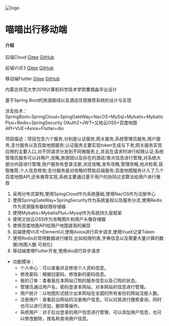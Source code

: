 ![logo](logo.svg)

# 喵喵出行移动端

#### 介绍

后端Cloud [Gitee](https://gitee.com/lovelinessmoe/MeowTravelSpring) [GitHub](https://github.com/lovelinessmoe/MeowTravelSpring)

前端VUE3 [Gitee](https://gitee.com/lovelinessmoe/MeowTravelVue) [GitHub](https://github.com/lovelinessmoe/MeowTravelVue)

移动端Flutter [Gitee](https://gitee.com/lovelinessmoe/MeowTravelFlutter) [GitHub](https://github.com/lovelinessmoe/MeowTravelFlutter)

内蒙古师范大学2019计算机科学技术学院曹顺淼毕业设计

基于Spring Boot的旅游路线以及酒店住宿推荐系统的设计与实现

涉及技术：SpringBoot+SpringCloud+SpingGateWay+NacOS+MySql+Mybatis+MybatisPlus+Redis+SpringSecurity OAuth2+JWT+⼜拍云OSS+百度地图API+VUE+Axios+Flutter+dio

项目描述：项⽬包含六个服务,分别是认证服务,⽹关服务,系统管理员服务,⽤户服务,⽀付服务以及百度地图服务;认证服务主要实现token⽣成与下发;⽹关服务实现应⽤的主要⼊⼝,对不同请求分发到不同微服务上,并且在请求时进⾏权限认证;系统管理员服务可以对⽤户,攻略,旅游团以及存在的酒店/景点信息进⾏管理,对系统⼤部分内容进⾏管理;⽤户服务有登录注册,浏览攻略,发布攻略,管理攻略,地点检索,获取推荐,个⼈信息修改;⽀付服务是对攻略的赞助后端服务;百度地图服务计⼊了⼏个百度地图API,还有推荐实现,系统主要通过基于⽤户的协同过滤算法给⽤户进⾏推荐

1. 采⽤分布式架构,使⽤SpingCloud作为系统基础,使⽤NacOS作为注册中⼼
2. 使⽤SpringGateWay+SpringSecurity作为系统鉴权以及服务分流,使⽤Redis作为资源服务器权限存储器
3. 使⽤Mybatis+MybatisPlus+Mysql作为系统持久层框架
4. 使⽤⼜拍云OSS作为攻略图⽚和⽤户头像存储器
5. 使⽤百度地图API给⽤户地图直观的展现
6. 前端使⽤VUE+ElementUI,使⽤Axios进⾏异步请求,使⽤VueX记录Token
7. 使⽤Redis对常⽤数据进⾏缓存,⽐如权限列表,字典信息以及需要⼤量计算的数据(地图⼈数
可视化)
8. 移动端使⽤Flutter开发,使⽤dio进⾏异步请求

- 功能模块：
    - 个人中心：可以查看并且修改个人资料信息。
    - 修改密码：根据旧密码，修改新的密码信息。
    - 我的订单：查看我在本网站订购的服务信息以及订购的状态。
    - 管理员通过用户名，密码登录本网站，对本网站的信息进行管理。
    - 用户统计：以地图形式统计出本网站在全国的所有省份的网站注册人数。
    - 注册用户：查看前台网站的注册用户信息，可以对其进行搜索查询，同时也可以进行添加，删除等操作。
    - 系统用户：对于后台登录的用户信息进行管理，可以添加用户信息，也可以修改删除，按名称查询用户信息。
